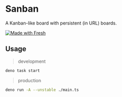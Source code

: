 # Sanban

A Kanban-like board with persistent (in URL) boards.

[![Made with Fresh](https://fresh.deno.dev/fresh-badge-dark.svg)](https://fresh.deno.dev)

## Usage

> development

```bash
deno task start
```

> production

```bash
deno run -A --unstable ./main.ts
```
